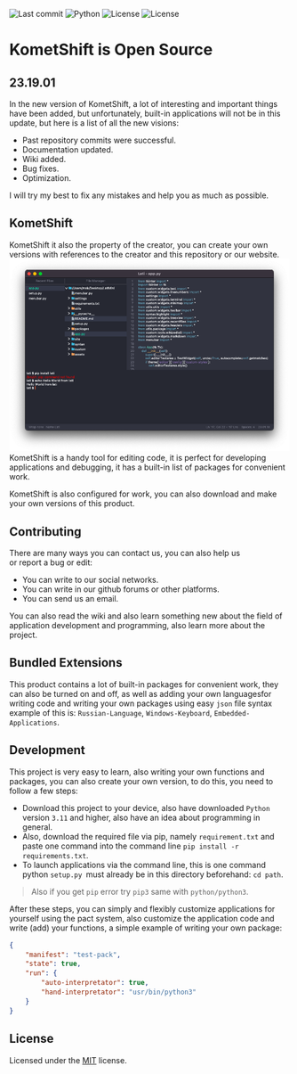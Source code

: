 ![Last commit](https://img.shields.io/github/last-commit/komethit/KometShift)
![Python](https://img.shields.io/pypi/pyversions/autopep8)
![License](https://img.shields.io/github/license/komethit/KometShift)
![License](https://img.shields.io/github/languages/code-size/komethit/KometShift)
# KometShift is Open Source
## 23.19.01
In the new version of KometShift, a lot of interesting and important things have been added, but unfortunately, built-in applications will not be in this update, but here is a list of all the new visions:

 - Past repository commits were successful.
 - Documentation updated.
 - Wiki added.
 - Bug fixes.
 - Optimization.

I will try my best to fix any mistakes and help you as much as possible.

## KometShift
KometShift it also the property of the creator, you can create your own versions with references to the creator and this repository or our website.
![KometShift screenshot](./assets/private/pictures/app.png)
KometShift is a handy tool for editing code, it is perfect for developing applications and debugging, it has a built-in list of packages for convenient work.

KometShift is also configured for work, you can also download and make your own versions of this product.

## Contributing
There are many ways you can contact us, you can also help us   
or report a bug or edit:

 - You can write to our social networks.
 - You can write in our github forums or other platforms.
 - You can send us an email.
 
 You can also read the wiki and also learn something new about the field of application development and programming, also learn more about the project.

## Bundled Extensions
This product contains a lot of built-in packages for convenient work, they can also be turned on and off, as well as adding your own languages ​​​​for writing code and writing your own packages using easy `json` file syntax example of this is: `Russian-Language`, `Windows-Keyboard`, `Embedded-Applications`.

## Development
This project is very easy to learn, also writing your own functions and packages, you can also create your own version, to do this, you need to follow a few steps:

 - Download this project to your device, also have downloaded `Python`
   version `3.11` and higher, also have an idea about programming in
   general.
 - Also, download the required file via pip, namely `requirement.txt` and
   paste one command into the command line `pip install -r
   requirements.txt`.
 - To launch applications via the command line, this is one command
   python `setup.py `must already be in this directory beforehand: `cd
   path`.

> Also if you get `pip` error try `pip3` same with `python/python3`.
  
After these steps, you can simply and flexibly customize applications for yourself using the pact system, also customize the application code and write (add) your functions,    a simple example of writing your own package:

```json
{
    "manifest": "test-pack",
    "state": true,
    "run": {
        "auto-interpretator": true,
        "hand-interpretator": "usr/bin/python3"
    }
}
```

## License
Licensed under the [MIT](https://github.com/KometShiftKom/KometShift/blob/main/LICENSE) license.
